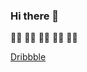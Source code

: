 ### Hi there 👋

<!--
**azhsetiawan/azhsetiawan** is a ✨ _special_ ✨ repository because its `README.md` (this file) appears on your GitHub profile.

Here are some ideas to get you started:

- 🔭 I’m currently working on ...
- 🌱 I’m currently learning ...
- 👯 I’m looking to collaborate on ...
- 🤔 I’m looking for help with ...
- 💬 Ask me about ...
- 📫 How to reach me: ...
- 😄 Pronouns: ...
- ⚡ Fun fact: ...
-->

👍🏻 👍🏼 👍🏽 👍🏾 👍🏿

<a href="https://dribbble.com/azhsetiawan" target="_blank">Dribbble</a>
